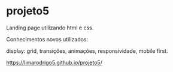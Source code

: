 # projeto5

Landing page utilizando html e css.

Conhecimentos novos utilizados:

display: grid, transições, animações, responsividade, mobile first.

https://limarodrigo5.github.io/projeto5/
